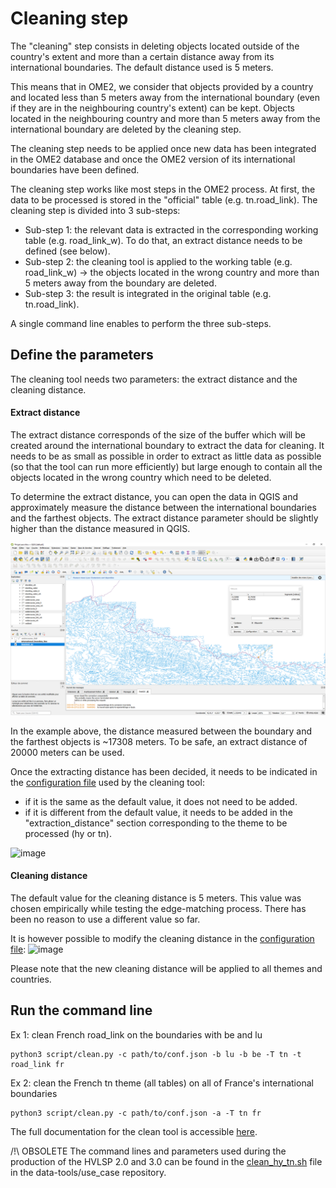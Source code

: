 
# Cleaning step

The "cleaning" step consists in deleting objects located outside of the country's extent and more than a certain distance away from its international boundaries. The default distance used is 5 meters.

This means that in OME2, we consider that objects provided by a country and located less than 5 meters away from the international boundary (even if they are in the neighbouring country's extent) can be kept. Objects located in the neighbouring country and more than 5 meters away from the international boundary are deleted by the cleaning step.

The cleaning step needs to be applied once new data has been integrated in the OME2 database and once the OME2 version of its international boundaries have been defined.

The cleaning step works like most steps in the OME2 process. At first, the data to be processed is stored in the "official" table (e.g. tn.road_link). The cleaning step is divided into 3 sub-steps:
* Sub-step 1: the relevant data is extracted in the corresponding working table (e.g. road_link_w). To do that, an extract distance needs to be defined (see below).
* Sub-step  2: the cleaning tool is applied to the working table (e.g. road_link_w) -> the objects located in the wrong country and more than 5 meters away from the boundary are deleted.
* Sub-step  3: the result is integrated in the original table (e.g. tn.road_link).

A single command line enables to perform the three sub-steps.

## Define the parameters
The cleaning tool needs two parameters: the extract distance and the cleaning distance.

#### Extract distance
The extract distance corresponds of the size of the buffer which will be created around the international boundary to extract the data for cleaning. It needs to be as small as possible in order to extract as little data as possible (so that the tool can run more efficiently) but large enough to contain all the objects located in the wrong country which need to be deleted.

To determine the extract distance, you can open the data in QGIS and approximately measure the distance between the international boundaries and the farthest objects. The extract distance parameter should be slightly higher than the distance measured in QGIS.

![Extract_distance_QGIS](https://github.com/openmapsforeurope2/OME2/blob/main/docs/images/Extract_distance_QGIS.png)

In the example above, the distance measured between the boundary and the farthest objects is ~17308 meters. To be safe, an extract distance of 20000 meters can be used.

Once the extracting distance has been decided, it needs to be indicated in the [configuration file](https://github.com/openmapsforeurope2/data-tools/blob/main/config/conf.json) used by the cleaning tool:
- if it is the same as the default value, it does not need to be added.
- if it is different from the default value, it needs to be added in the "extraction_distance" section corresponding to the theme to be processed (hy or tn).
<img width="567" height="480" alt="image" src="https://github.com/user-attachments/assets/3dcdc887-2228-4b13-bc26-ac019a3bb45e" />


#### Cleaning distance
The default value for the cleaning distance is 5 meters. This value was chosen empirically while testing the edge-matching process. 
There has been no reason to use a different value so far.

It is however possible to modify the cleaning distance in the [configuration file](https://github.com/openmapsforeurope2/data-tools/blob/main/config/conf.json):
<img width="505" height="480" alt="image" src="https://github.com/user-attachments/assets/935d1705-e3c0-47f4-a215-980de8e06200" />

Please note that the new cleaning distance will be applied to all themes and countries.

## Run the command line

Ex 1: clean French road_link on the boundaries with be and lu
~~~
python3 script/clean.py -c path/to/conf.json -b lu -b be -T tn -t road_link fr
~~~

Ex 2: clean the French tn theme (all tables) on all of France's international boundaries
~~~
python3 script/clean.py -c path/to/conf.json -a -T tn fr
~~~

The full documentation for the clean tool is accessible [here](https://github.com/openmapsforeurope2/data-tools/tree/main).

/!\ OBSOLETE
The command lines and parameters used during the production of the HVLSP 2.0 and 3.0 can be found in the [clean_hy_tn.sh](https://github.com/openmapsforeurope2/data-tools/blob/main/use_case/clean_hy_tn.sh) file in the data-tools/use_case repository.

